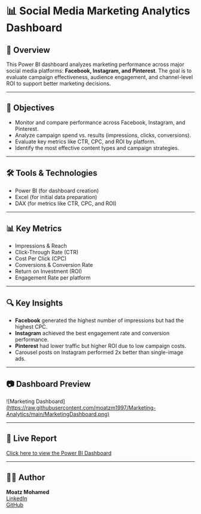 # 📊 Social Media Marketing Analytics Dashboard

## 📌 Overview
This Power BI dashboard analyzes marketing performance across major social media platforms: **Facebook, Instagram, and Pinterest**. The goal is to evaluate campaign effectiveness, audience engagement, and channel-level ROI to support better marketing decisions.

---

## 🎯 Objectives
- Monitor and compare performance across Facebook, Instagram, and Pinterest.
- Analyze campaign spend vs. results (impressions, clicks, conversions).
- Evaluate key metrics like CTR, CPC, and ROI by platform.
- Identify the most effective content types and campaign strategies.

---

## 🛠 Tools & Technologies
- Power BI (for dashboard creation)
- Excel (for initial data preparation)
- DAX (for metrics like CTR, CPC, and ROI)

---

## 📊 Key Metrics
- Impressions & Reach
- Click-Through Rate (CTR)
- Cost Per Click (CPC)
- Conversions & Conversion Rate
- Return on Investment (ROI)
- Engagement Rate per platform

---

## 🔍 Key Insights
- **Facebook** generated the highest number of impressions but had the highest CPC.
- **Instagram** achieved the best engagement rate and conversion performance.
- **Pinterest** had lower traffic but higher ROI due to low campaign costs.
- Carousel posts on Instagram performed 2x better than single-image ads.

---

## 📷 Dashboard Preview
![Marketing Dashboard][(https://raw.githubusercontent.com/moatzm1997/Marketing-Analytics/main/MarketingDashboard.png)](https://github.com/moatzm1997/marketing_performance/blob/6a7d0b5676771a0c9419aa1b3d116d439fd37f7d/overview_page.png)


---

## 🔗 Live Report
[Click here to view the Power BI Dashboard](https://app.powerbi.com/view?r=your-dashboard-link)

---

## 👨‍💻 Author
**Moatz Mohamed**  
[LinkedIn](https://www.linkedin.com/in/moatz-mohamed-a83520209/)  
[GitHub](https://github.com/moatzm1997)
